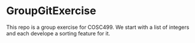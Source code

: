 # GroupGitExercise

This repo is a group exercise for COSC499. We start with a list of integers and each develope a sorting feature for it.
